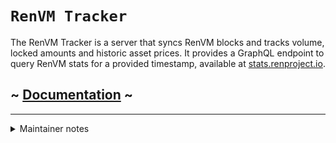 # `RenVM Tracker`

The RenVM Tracker is a server that syncs RenVM blocks and tracks volume, locked amounts and historic asset prices. It provides a GraphQL endpoint to query RenVM stats for a provided timestamp, available at [stats.renproject.io](https://stats.renproject.io).

## **~ [Documentation](https://renproject.github.io/ren-client-docs/stats/renvm-stats) ~**

<hr />

<details>

<summary>Maintainer notes</summary>

<br />

## Maintainer notes

### TODO

Stats to add:

-   Historic fee stats
-   Darknode stats

### Notes

In order to keep a 1:1 map between the database entities and the GraphQL schema,
the volumes, locked amounts and prices are manipulated as strings. Any Snapshot
manipulation should be confined to `snapshotUtils`.

### Current set-up guides:

1. Run a ren_queryBlock and note the height and timestamp.
2. At the top of historic.ts, update the timestamp.
3. In historic.ts, select the relevant chains at the top of `main`.
4. Run historic.ts (`yarn generate-historic`) and commit the changes to `final.json`.
5. Switch off the heroku server.
6. Reset the database.
7. Push to heroku.
8. Restart the heroku server.

</details>

